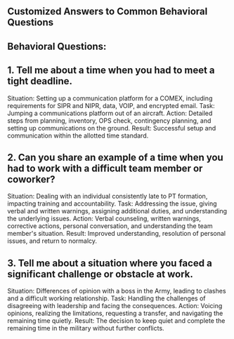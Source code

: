 ## Customized Answers to Common Behavioral Questions

## Behavioral Questions:

## 1. Tell me about a time when you had to meet a tight deadline.
Situation: Setting up a communication platform for a COMEX, including requirements for SIPR and NIPR, data, VOIP, and encrypted email.
Task: Jumping a communications platform out of an aircraft.
Action: Detailed steps from planning, inventory, OPS check, contingency planning, and setting up communications on the ground.
Result: Successful setup and communication within the allotted time standard.
## 2. Can you share an example of a time when you had to work with a difficult team member or coworker?
Situation: Dealing with an individual consistently late to PT formation, impacting training and accountability.
Task: Addressing the issue, giving verbal and written warnings, assigning additional duties, and understanding the underlying issues.
Action: Verbal counseling, written warnings, corrective actions, personal conversation, and understanding the team member's situation.
Result: Improved understanding, resolution of personal issues, and return to normalcy.
## 3. Tell me about a situation where you faced a significant challenge or obstacle at work.
Situation: Differences of opinion with a boss in the Army, leading to clashes and a difficult working relationship.
Task: Handling the challenges of disagreeing with leadership and facing the consequences.
Action: Voicing opinions, realizing the limitations, requesting a transfer, and navigating the remaining time quietly.
Result: The decision to keep quiet and complete the remaining time in the military without further conflicts.
